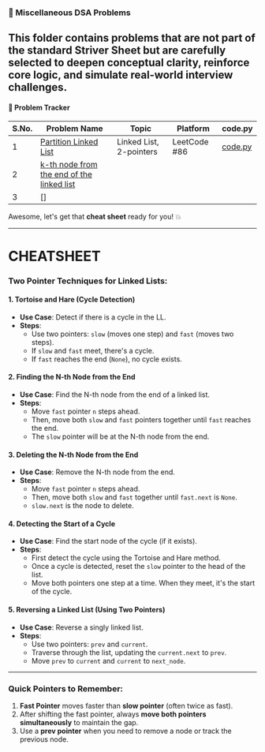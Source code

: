### 📂 Miscellaneous DSA Problems

This folder contains problems that are **not part of the standard Striver Sheet** but are carefully selected to **deepen conceptual clarity**, **reinforce core logic**, and **simulate real-world interview challenges**.
---

#### 📁 Problem Tracker

| S.No. | Problem Name         | Topic        | Platform | code.py                                  |
|-------|----------------------|--------------|----------|------------------------------------------|
| 1     |[Partition Linked List](https://leetcode.com/problems/partition-list/)| Linked List, 2-pointers  | LeetCode #86 | [code.py](https://github.com/RiyaaChauhan/Striver-A2Z/tree/main/Day_31) |
|2|[ k-th node from the end of the linked list]()||||
|3|[]

Awesome, let's get that **cheat sheet** ready for you! 💥

---

# CHEATSHEET
### **Two Pointer Techniques for Linked Lists:**

#### 1. **Tortoise and Hare (Cycle Detection)**
   - **Use Case**: Detect if there is a cycle in the LL.
   - **Steps**:
     - Use two pointers: `slow` (moves one step) and `fast` (moves two steps).
     - If `slow` and `fast` meet, there's a cycle.
     - If `fast` reaches the end (`None`), no cycle exists.

#### 2. **Finding the N-th Node from the End**
   - **Use Case**: Find the N-th node from the end of a linked list.
   - **Steps**:
     - Move `fast` pointer `n` steps ahead.
     - Then, move both `slow` and `fast` pointers together until `fast` reaches the end.
     - The `slow` pointer will be at the N-th node from the end.

#### 3. **Deleting the N-th Node from the End**
   - **Use Case**: Remove the N-th node from the end.
   - **Steps**:
     - Move `fast` pointer `n` steps ahead.
     - Then, move both `slow` and `fast` together until `fast.next` is `None`.
     - `slow.next` is the node to delete.

#### 4. **Detecting the Start of a Cycle**
   - **Use Case**: Find the start node of the cycle (if it exists).
   - **Steps**:
     - First detect the cycle using the Tortoise and Hare method.
     - Once a cycle is detected, reset the `slow` pointer to the head of the list.
     - Move both pointers one step at a time. When they meet, it's the start of the cycle.

#### 5. **Reversing a Linked List (Using Two Pointers)**
   - **Use Case**: Reverse a singly linked list.
   - **Steps**:
     - Use two pointers: `prev` and `current`.
     - Traverse through the list, updating the `current.next` to `prev`.
     - Move `prev` to `current` and `current` to `next_node`.

---

### **Quick Pointers to Remember:**
1. **Fast Pointer** moves faster than **slow pointer** (often twice as fast).
2. After shifting the fast pointer, always **move both pointers simultaneously** to maintain the gap.
3. Use a **prev pointer** when you need to remove a node or track the previous node.
